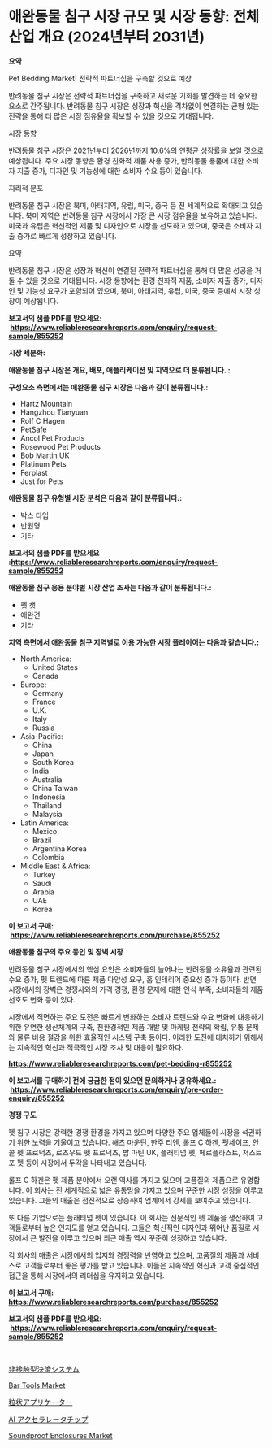 <p><h1>애완동물 침구 시장 규모 및 시장 동향: 전체 산업 개요 (2024년부터 2031년)</h1></p><p><strong>요약</strong></p>
<p><p>Pet Bedding Market| 전략적 파트너십을 구축할 것으로 예상</p><p>반려동물 침구 시장은 전략적 파트너십을 구축하고 새로운 기회를 발견하는 데 중요한 요소로 간주됩니다. 반려동물 침구 시장은 성장과 혁신을 격차없이 연결하는 균형 있는 전략을 통해 더 많은 시장 점유율을 확보할 수 있을 것으로 기대됩니다.</p><p>시장 동향</p><p>반려동물 침구 시장은 2021년부터 2026년까지 10.6%의 연평균 성장률을 보일 것으로 예상됩니다. 주요 시장 동향은 환경 친화적 제품 사용 증가, 반려동물 용품에 대한 소비자 지출 증가, 디자인 및 기능성에 대한 소비자 수요 등이 있습니다.</p><p>지리적 분포</p><p>반려동물 침구 시장은 북미, 아태지역, 유럽, 미국, 중국 등 전 세계적으로 확대되고 있습니다. 북미 지역은 반려동물 침구 시장에서 가장 큰 시장 점유율을 보유하고 있습니다. 미국과 유럽은 혁신적인 제품 및 디자인으로 시장을 선도하고 있으며, 중국은 소비자 지출 증가로 빠르게 성장하고 있습니다.</p><p>요약</p><p>반려동물 침구 시장은 성장과 혁신이 연결된 전략적 파트너십을 통해 더 많은 성공을 거둘 수 있을 것으로 기대됩니다. 시장 동향에는 환경 친화적 제품, 소비자 지출 증가, 디자인 및 기능성 요구가 포함되어 있으며, 북미, 아태지역, 유럽, 미국, 중국 등에서 시장 성장이 예상됩니다.</p></p>
<p><strong>보고서의 샘플 PDF를 받으세요: &nbsp;<a href="https://www.reliableresearchreports.com/enquiry/request-sample/855252">https://www.reliableresearchreports.com/enquiry/request-sample/855252</a></strong></p>
<p><strong>시장 세분화:</strong></p>
<p><strong> 애완동물 침구 시장은 개요, 배포, 애플리케이션 및 지역으로 더 분류됩니다. :</strong></p>
<p><strong>구성요소 측면에서는 애완동물 침구 시장은 다음과 같이 분류됩니다.:</strong></p>
<p><ul><li>Hartz Mountain</li><li>Hangzhou Tianyuan</li><li>Rolf C Hagen</li><li>PetSafe</li><li>Ancol Pet Products</li><li>Rosewood Pet Products</li><li>Bob Martin UK</li><li>Platinum Pets</li><li>Ferplast</li><li>Just for Pets</li></ul></p>
<p><strong> 애완동물 침구 유형별 시장 분석은 다음과 같이 분류됩니다.:</strong></p>
<p><ul><li>박스 타입</li><li>반원형</li><li>기타</li></ul></p>
<p><strong>보고서의 샘플 PDF를 받으세요 :<a href="https://www.reliableresearchreports.com/enquiry/request-sample/855252">https://www.reliableresearchreports.com/enquiry/request-sample/855252</a></strong></p>
<p><strong> 애완동물 침구 응용 분야별 시장 산업 조사는 다음과 같이 분류됩니다.:</strong></p>
<p><ul><li>펫 캣</li><li>애완견</li><li>기타</li></ul></p>
<p><strong>지역 측면에서 애완동물 침구 지역별로 이용 가능한 시장 플레이어는 다음과 같습니다.:</strong></p>
<p><ul>
    <li>
        North America:
        <ul>
            <li>United States</li>
            <li>Canada</li>
        </ul>
    </li>
    <li>
        Europe:
        <ul>
            <li>Germany</li>
            <li>France</li>
            <li>U.K.</li>
            <li>Italy</li>
            <li>Russia</li>
        </ul>
    </li>
    <li>
        Asia-Pacific:
        <ul>
            <li>China</li>
            <li>Japan</li>
            <li>South Korea</li>
            <li>India</li>
            <li>Australia</li>
            <li>China Taiwan</li>
            <li>Indonesia</li>
            <li>Thailand</li>
            <li>Malaysia</li>
        </ul>
    </li>
    <li>
        Latin America:
        <ul>
            <li>Mexico</li>
            <li>Brazil</li>
            <li>Argentina Korea</li>
            <li>Colombia</li>
        </ul>
    </li>
    <li>
        Middle East & Africa:
        <ul>
            <li>Turkey</li>
            <li>Saudi</li>
            <li>Arabia</li>
            <li>UAE</li>
            <li>Korea</li>
        </ul>
    </li>
    </ul></p>
<p><strong>이 보고서 구매: &nbsp;<a href="https://www.reliableresearchreports.com/purchase/855252">https://www.reliableresearchreports.com/purchase/855252</a></strong></p>
<p><strong>애완동물 침구의 주요 동인 및 장벽 시장</strong></p>
<p><p>반려동물 침구 시장에서의 핵심 요인은 소비자들의 늘어나는 반려동물 소유율과 관련된 수요 증가, 펫 트렌드에 따른 제품 다양성 요구, 홈 인테리어 중요성 증가 등이다. 반면 시장에서의 장벽은 경쟁사와의 가격 경쟁, 환경 문제에 대한 인식 부족, 소비자들의 제품 선호도 변화 등이 있다.</p><p>시장에서 직면하는 주요 도전은 빠르게 변화하는 소비자 트렌드와 수요 변화에 대응하기 위한 유연한 생산체계의 구축, 친환경적인 제품 개발 및 마케팅 전략의 확립, 유통 문제와 물류 비용 절감을 위한 효율적인 시스템 구축 등이다. 이러한 도전에 대처하기 위해서는 지속적인 혁신과 적극적인 시장 조사 및 대응이 필요하다.</p></p>
<p><strong><a href="https://www.reliableresearchreports.com/pet-bedding-r855252">https://www.reliableresearchreports.com/pet-bedding-r855252</a></strong></p>
<p><strong>이 보고서를 구매하기 전에 궁금한 점이 있으면 문의하거나 공유하세요.: &nbsp;<a href="https://www.reliableresearchreports.com/enquiry/pre-order-enquiry/855252">https://www.reliableresearchreports.com/enquiry/pre-order-enquiry/855252</a></strong></p>
<p><strong>경쟁 구도</strong></p>
<p><p>펫 침구 시장은 강력한 경쟁 환경을 가지고 있으며 다양한 주요 업체들이 시장을 석권하기 위한 노력을 기울이고 있습니다. 해츠 마운틴, 한주 티엔, 롤프 C 하겐, 펫세이프, 안콜 펫 프로덕츠, 로즈우드 펫 프로덕츠, 밥 마틴 UK, 플래티넘 펫, 페르플라스트, 저스트 포 펫 등이 시장에서 두각을 나타내고 있습니다.</p><p>롤프 C 하겐은 펫 제품 분야에서 오랜 역사를 가지고 있으며 고품질의 제품으로 유명합니다. 이 회사는 전 세계적으로 넓은 유통망을 가지고 있으며 꾸준한 시장 성장을 이루고 있습니다. 그들의 매출은 점진적으로 상승하여 업계에서 강세를 보여주고 있습니다.</p><p>또 다른 기업으로는 플래티넘 펫이 있습니다. 이 회사는 전문적인 펫 제품을 생산하여 고객들로부터 높은 인지도를 얻고 있습니다. 그들은 혁신적인 디자인과 뛰어난 품질로 시장에서 큰 발전을 이루고 있으며 최근 매출 역시 꾸준히 성장하고 있습니다.</p><p>각 회사의 매출은 시장에서의 입지와 경쟁력을 반영하고 있으며, 고품질의 제품과 서비스로 고객들로부터 좋은 평가를 받고 있습니다. 이들은 지속적인 혁신과 고객 중심적인 접근을 통해 시장에서의 리더십을 유지하고 있습니다.</p></p>
<p><strong>이 보고서 구매: &nbsp; <a href="https://www.reliableresearchreports.com/purchase/855252">https://www.reliableresearchreports.com/purchase/855252</a></strong></p>
<p><strong>보고서의 샘플 PDF를 받으세요: &nbsp;<a href="https://www.reliableresearchreports.com/enquiry/request-sample/855252">https://www.reliableresearchreports.com/enquiry/request-sample/855252</a></strong><strong></strong></p>
<p>&nbsp;</p>
<p><p><a href="https://medium.com/@adaming121/%E6%8E%A5%E8%A7%A6%E3%81%AA%E3%81%97%E6%94%AF%E6%89%95%E3%81%84%E3%82%B7%E3%82%B9%E3%83%86%E3%83%A0%E5%B8%82%E5%A0%B4%E3%81%AE%E5%88%86%E6%9E%90-%E3%82%B0%E3%83%AD%E3%83%BC%E3%83%90%E3%83%AB%E7%94%A3%E6%A5%AD%E3%81%AE%E5%B1%95%E6%9C%9B%E3%81%A8%E4%BA%88%E6%B8%AC-2024%E5%B9%B4%E3%81%8B%E3%82%892031%E5%B9%B4-de1fdeb6f668">非接触型決済システム</a></p><p><a href="https://www.linkedin.com/pulse/bar-tools-market-research-report-its-history-forecast-fk4me?trackingId=RqqFyidSqYxt%2BkeRDjBLiw%3D%3D">Bar Tools Market</a></p><p><a href="https://medium.com/@charityrice70/%E9%A1%86%E7%B2%92%E7%8A%B6%E3%81%AE%E3%82%A2%E3%83%97%E3%83%AA%E3%82%B1%E3%83%BC%E3%82%BF%E3%83%BC%E5%B8%82%E5%A0%B4%E8%AA%BF%E6%9F%BB%E3%83%AC%E3%83%9D%E3%83%BC%E3%83%88-%E3%81%9D%E3%81%AE%E6%AD%B4%E5%8F%B2%E3%81%A82024%E5%B9%B4%E3%81%8B%E3%82%892031%E5%B9%B4%E3%81%BE%E3%81%A7%E3%81%AE%E4%BA%88%E6%B8%AC-f2d5316c8232">粒状アプリケーター</a></p><p><a href="https://github.com/nxboeu02965442/Market-Research-Report-List-1/blob/main/726674639519.md">AI アクセラレータチップ</a></p><p><a href="https://github.com/lataunyatinikmelvin59ilbd0dv/Market-Research-Report-List-2/blob/main/soundproof-enclosures-market.md">Soundproof Enclosures Market</a></p></p>